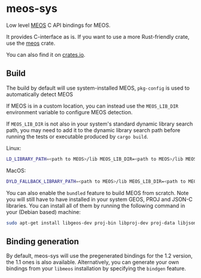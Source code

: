# meos-sys

Low level [MEOS](https://libmeos.org/) C API bindings for MEOS.

It provides C-interface as is. If you want to use a more Rust-friendly crate,
use the [meos](https://github.com/MobilityDB/meos-rs) crate.

You can also find it on [crates.io](https://crates.io/crates/meos).

## Build

The build by default will use system-installed MEOS, `pkg-config` is used to automatically detect MEOS

If MEOS is in a custom location, you can instead use the `MEOS_LIB_DIR` environment variable to
configure MEOS detection.

If `MEOS_LIB_DIR` is not also in your system's standard dynamic library search
path, you may need to add it to the dynamic library search path before
running the tests or executable produced by `cargo build`.

Linux:

```bash
LD_LIBRARY_PATH=<path to MEOS>/lib MEOS_LIB_DIR=<path to MEOS>/lib MEOS_VERSION=<version> cargo test

```

MacOS:

```bash
DYLD_FALLBACK_LIBRARY_PATH=<path to MEOS>/lib MEOS_LIB_DIR=<path to MEOS>/lib MEOS_VERSION=<version> cargo test

```

You can also enable the `bundled` feature to build MEOS from scratch. Note you will still have to have installed in your system GEOS, PROJ and JSON-C libraries. You can install all of them by running the following command in your (Debian based) machine:
```bash
sudo apt-get install libgeos-dev proj-bin libproj-dev proj-data libjson-c-dev
```

## Binding generation
By default, meos-sys will use the pregenerated bindings for the 1.2 version, the 1.1 ones is also available. Alternatively, you can generate your own bindings from your `libmeos` installation by specifying the `bindgen` feature.
